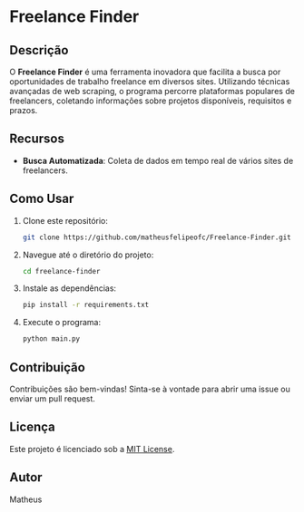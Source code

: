 # Freelance Finder

## Descrição

O **Freelance Finder** é uma ferramenta inovadora que facilita a busca por oportunidades de trabalho freelance em diversos sites. Utilizando técnicas avançadas de web scraping, o programa percorre plataformas populares de freelancers, coletando informações sobre projetos disponíveis, requisitos e prazos.

## Recursos

- **Busca Automatizada**: Coleta de dados em tempo real de vários sites de freelancers.

## Como Usar

1. Clone este repositório:
   ```bash
   git clone https://github.com/matheusfelipeofc/Freelance-Finder.git
   ```

2. Navegue até o diretório do projeto:
   ```bash
   cd freelance-finder
   ```

3. Instale as dependências:
   ```bash
   pip install -r requirements.txt
   ```

4. Execute o programa:
   ```bash
   python main.py
   ```

## Contribuição

Contribuições são bem-vindas! Sinta-se à vontade para abrir uma issue ou enviar um pull request.

## Licença

Este projeto é licenciado sob a [MIT License](LICENSE).

## Autor

Matheus
